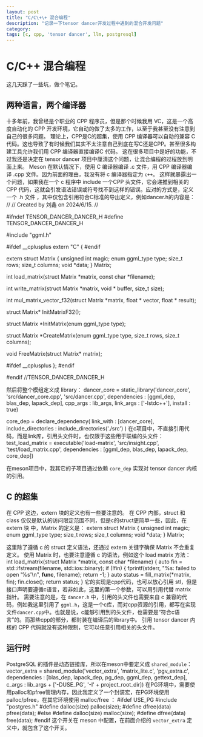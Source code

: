```yaml
---
layout: post
title: "C/C\+\+ 混合编程"
description: "记录一下tensor dancer开发过程中遇到的混合开发问题"
category: 
tags: [c, cpp, 'tensor dancer', llm, postgresql]
---
```


# C/C\+\+ 混合编程
这几天踩了一些坑，做个笔记。
## 两种语言，两个编译器
十多年前，我曾经是个职业的 CPP 程序员，但是那个时候我用 VC，这是一个高度自动化的 CPP 开发环境，它自动的做了太多的工作，以至于我甚至没有注意到自己的很多问题。
理论上，CPP是C的超集，使用 CPP 编译器可以自动的兼容 C 代码。这也导致了有时候我们其实不太注意自己到底在写C还是CPP。甚至很多构建工具允许我们用 CPP 编译器直接编译C 代码。
这在很多项目中是好的功能，不过我还是决定在 tensor dancer 项目中厘清这个问题，让混合编程的过程放到明面上来。
Meson 在默认情况下，使用 C 编译器编译 .c 文件，用 CPP 编译器编译 .cpp 文件。因为前面的理由，我没有将 c 编译器指定为 `c++`。
这样就暴露出一个问题，如果我在一个 c 程序中 include 一个CPP 头文件，它会递推到相关的 CPP 代码，这就会引发语法错误或符号找不到这样的错误。应对的方式是，定义一个 .h 文件 ，其中仅包含引用符合C标准的导出定义，例如dancer.h的内容是：
//
// Created by 刘鑫 on 2024/6/15.
//

#ifndef TENSOR_DANCER_DANCER_H
#define TENSOR_DANCER_DANCER_H

#include "ggml.h"

#ifdef __cplusplus
extern "C" {
#endif

extern struct Matrix {
    unsigned int magic;
    enum ggml_type type;
    size_t rows;
    size_t columns;
    void *data;
} Matrix;

int load_matrix(struct Matrix *matrix, const char *filename);

int write_matrix(struct Matrix *matrix, void * buffer, size_t size);

int mul_matrix_vector_f32(struct Matrix *matrix, float * vector, float * result);

struct Matrix* InitMatrixF32();

struct Matrix *InitMatrix(enum ggml_type type);

struct Matrix *CreateMatrix(enum ggml_type type, size_t rows, size_t columns);

void FreeMatrix(struct Matrix* matrix);

#ifdef __cplusplus
};
#endif

#endif //TENSOR_DANCER_DANCER_H

然后将整个模组定义成 library：
dancer_core = static_library('dancer_core', 'src/dancer_core.cpp', 'src/dancer.cpp',
                             dependencies : [ggml_dep, blas_dep, lapack_dep],
                             cpp_args : lib_args,
                             link_args : ['-lstdc++'],
                             install : true)

core_dep = declare_dependency(
    link_with : [dancer_core],
    include_directories : include_directories('./src')
)
在c项目中，不直接引用代码，而是link库，引用头文件时，也仅限于这些用于联编的头文件：
test_load_matrix = executable('load-matrix', 'src/insight.cpp', 'test/load_matrix.cpp',
                              dependencies : [ggml_dep, blas_dep, lapack_dep, core_dep])

在meson项目中，我其它的子项目通过依赖 `core_dep` 实现对 tensor dancer 内核的引用。
## C 的超集
在 CPP 这边，extern 块的定义也有一些要注意的。
在 CPP 内部，struct 和 class 仅仅是默认的访问限定范围不同，但是c的struct更简单一些，因此，在 extern 块 中，Matrix 的定义是：
extern struct Matrix {
    unsigned int magic;
    enum ggml_type type;
    size_t rows;
    size_t columns;
    void *data;
} Matrix;

这里除了遵循 c 的 struct 定义语法，还通过 extern 关键字确保 Matrix 不会重复定义。
使用 Matrix 时，也要注意遵循 c 的语法，例如这个 load matrix 方法：
int load_matrix(struct Matrix *matrix, const char *filename) {
    auto fin = std::ifstream(filename, std::ios::binary);
    if (!fin) {
        fprintf(stderr, "%s: failed to open '%s'\n", __func__, filename);
        return -1;
    }
    auto status = fill_matrix(*matrix, fin);
    fin.close();
    return status;
}
它的实现是cpp代码，也可以放心引用 stl，但是接口声明要遵循c语言，若非如此，这里的第一个参数，可以用引用代替 matrix 指针。
需要注意的是，在 `dancer.h` 中，引用的头文件也需要来自 c 兼容的代码，例如我这里引用了 `ggml.h`，这是一个c库，而对cpp资源的引用，都写在实现文件`dancer.cpp`中。也就是说，c能够引用到的头文件，也需要是“符合c语言”的。而那些cpp的部分，都封装在编译后的library中。
引用 tensor dancer 内核的 CPP 代码就没有这种限制，它可以任意引用相关的头文件。
## 运行时
PostgreSQL 的插件是动态链接库，所以在meson中要定义成 `shared_module`：
vector_extra = shared_module('vector_extra', 'matrix_lite.c', 'pgv_extra.c',
                             dependencies : [blas_dep, lapack_dep, pg_dep, ggml_dep, gettext_dep],
                             c_args : lib_args + ['-DUSE_PG', '-I' + project_root_dir])
在PG环境中，需要使用palloc和pfree管理内存，因此我定义了一个封装宏，在PG环境使用 palloc/pfree，在其它环境使用 malloc/free ：
#ifdef USE_PG
#include "postgres.h"
#define dalloc(size) palloc(size);
#define dfree(data) pfree(data);
#else
#define dalloc(size) malloc(size);
#define dfree(data) free(data);
#endif
这个开关在 meson 中配置，在前面介绍的 `vector_extra` 定义中，就包含了这个开关。
